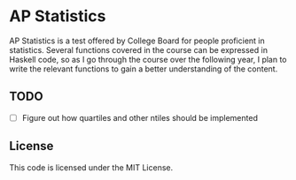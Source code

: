 # AP Statistics

AP Statistics is a test offered by College Board for people proficient in statistics. Several
functions covered in the course can be expressed in Haskell code, so as I go through the course over
the following year, I plan to write the relevant functions to gain a better understanding of the
content.

## TODO

- [ ] Figure out how quartiles and other ntiles should be implemented

## License

This code is licensed under the MIT License.

